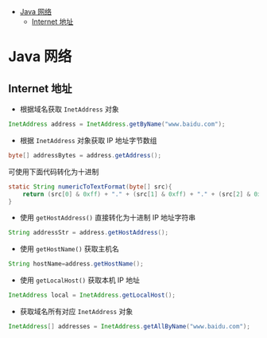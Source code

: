 <!-- TOC -->

- [Java 网络](#java-网络)
    - [Internet 地址](#internet-地址)

<!-- /TOC -->

# Java 网络

## Internet 地址

* 根据域名获取 `InetAddress` 对象

```java
InetAddress address = InetAddress.getByName("www.baidu.com");
```

* 根据 `InetAddress` 对象获取 IP 地址字节数组

```java
byte[] addressBytes = address.getAddress();
```

可使用下面代码转化为十进制

```java
static String numericToTextFormat(byte[] src){
    return (src[0] & 0xff) + "." + (src[1] & 0xff) + "." + (src[2] & 0xff) + "." + (src[3] & 0xff);
}
```

* 使用 `getHostAddress()` 直接转化为十进制 IP 地址字符串

```java
String addressStr = address.getHostAddress();
```

* 使用 `getHostName()` 获取主机名

```java
String hostName=address.getHostName();
```

* 使用 `getLocalHost()` 获取本机 IP 地址

```java
InetAddress local = InetAddress.getLocalHost();
```

* 获取域名所有对应 `InetAddress` 对象

```java
InetAddress[] addresses = InetAddress.getAllByName("www.baidu.com");
```